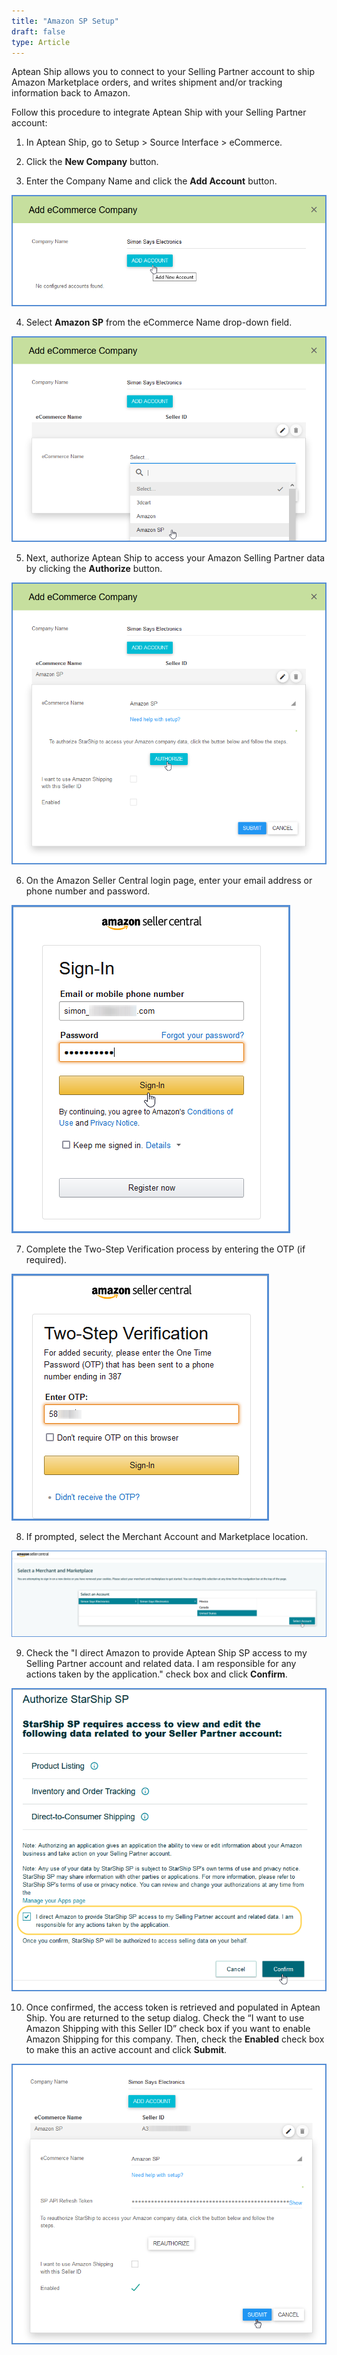 ```yaml
---
title: "Amazon SP Setup"
draft: false
type: Article
---
```


Aptean Ship allows you to connect to your Selling Partner account to ship Amazon Marketplace orders, and writes shipment and/or tracking information back to Amazon.

Follow this procedure to integrate Aptean Ship with your Selling Partner account:
1. In Aptean Ship, go to Setup > Source Interface > eCommerce.

2. Click the **New Company** button.

3. Enter the Company Name and click the **Add Account** button.

![software-amazon-sp-1](assets/images/starship-shipping-software-amazon-sp-1.png)

4. Select **Amazon SP** from the eCommerce Name drop-down field.

![shipping-software-amazon-sp-2](assets/images/starship-shipping-software-amazon-sp-2.png)

5. Next, authorize Aptean Ship to access your Amazon Selling Partner data by clicking the **Authorize** button.

![shipping-software-amazon-sp-3](assets/images/starship-shipping-software-amazon-sp-3.png)

6. On the Amazon Seller Central login page, enter your email address or phone number and password.

![shipping-software-amazon-sp-4](assets/images/starship-shipping-software-amazon-sp-4.png)

7. Complete the Two-Step Verification process by entering the OTP (if required).

![shipping-software-amazon-sp-5](assets/images/starship-shipping-software-amazon-sp-5.png)

8. If prompted, select the Merchant Account and Marketplace location.

![shipping-software-amazon-sp-7](assets/images/starship-shipping-software-amazon-sp-7.png)

9. Check the "I direct Amazon to provide Aptean Ship SP access to my Selling Partner account and related data. I am responsible for any actions taken by the application." check box and click **Confirm**.

![shipping-software-amazon-sp-8](assets/images/starship-shipping-software-amazon-sp-8.png)

10. Once confirmed, the access token is retrieved and populated in Aptean Ship. You are returned to the setup dialog. Check the “I want to use Amazon Shipping
with this Seller ID” check box if you want to enable Amazon Shipping for this company. Then, check the **Enabled** check box to make this an active account and click **Submit**.

![software-amazon-sp-9](assets/images/starship-shipping-software-amazon-sp-9.png)

